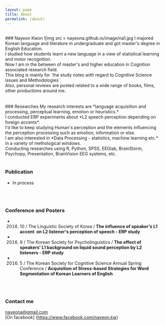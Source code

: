 ```yaml
---
layout: page
title: About
permalink: /about/
---
```


<br>
### Nayeon Kwon
![img src = nayeona.github.io/image/na1.jpg
I majored Korean language and literature in undergraduate and got master's degree in English Education.<br>
I studied how students learn a new language in a view of statistical learning and motor recognition.<br>
Now I am in the between of master's and higher education in Cognition associated research field.<br>
This blog is mainly for `the study notes with regard to Cognitive Science issues and Methodologies`.<br>
Also, personal reviews are posted related to a wide range of books, films, other productions around me.<br>

<br>
<br>
### Researches
My research interests are *language acquisition and processing, perceptual learning, emotion or heuristics.*<br>
I conducted ERP experiments about *L2 speech perception depending on foreign accents*.<br>
I'd like to keep studying Human's perception and the elements influencing the perception processing such as emotion, information or else.<br>   
I am also interested in *Data Processing - statistics, machine learning etc.* in a variety of methological windows.<br>
Conducting researches using R, Python, SPSS, EEGlab, BrainStorm, Psychopy, Presentation, BrainVision EEG systems, etc. 
<br>
<br>

### Publication
- In process 
<br>
<br>

### Conference and Posters
- 2016. 10 / The Linguistic Society of Korea / __The influence of speaker's L1 accent  on L2 listener's perception of speech - ERP study__
- 2016. 9 / The Korean Society for Psycholinguistics / __The effect of speakers’ L1 background on liquid sound perception by L2 listeners - ERP study__
- 2016. 5 / The Korean Society for Cognitive Science Annual Spring Conference / __Acquisition of Stress-based Strategies for Word Segmentation of Korean Learners of English__


<br>
<br>

### Contact me

[nayeona@gmail.com](mailto:nayeona@gmail.com)<br>
[On facebook] (https://www.facebook.com/nayeon.kw)
